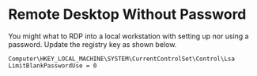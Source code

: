 # Remote Desktop Without Password
You might what to RDP into a local workstation with setting up nor using a password. Update the registry key as shown below.

```reg
Computer\HKEY_LOCAL_MACHINE\SYSTEM\CurrentControlSet\Control\Lsa
LimitBlankPasswordUse = 0
```
